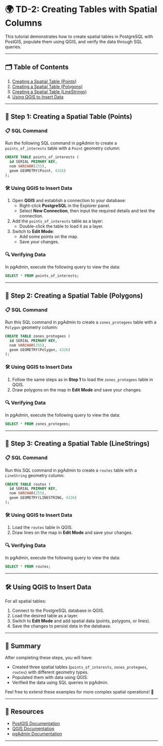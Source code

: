 # 🌍 TD-2: Creating Tables with Spatial Columns

This tutorial demonstrates how to create spatial tables in PostgreSQL with PostGIS, populate them using QGIS, and verify the data through SQL queries.

---

## 🗂️ Table of Contents
1. [Creating a Spatial Table (Points)](#-step-1-creating-a-spatial-table-points)
2. [Creating a Spatial Table (Polygons)](#-step-2-creating-a-spatial-table-polygons)
3. [Creating a Spatial Table (LineStrings)](#-step-3-creating-a-spatial-table-linestrings)
4. [Using QGIS to Insert Data](#-using-qgis-to-insert-data)

---

## 🚀 Step 1: Creating a Spatial Table (Points)
### 📋 SQL Command
Run the following SQL command in pgAdmin to create a `points_of_interests` table with a `Point` geometry column:
```sql
CREATE TABLE points_of_interests (
  id SERIAL PRIMARY KEY,
  nom VARCHAR(255),
  geom GEOMETRY(Point, 4326)
);
```

### 🛠️ Using QGIS to Insert Data
1. Open **QGIS** and establish a connection to your database:
   - Right-click **PostgreSQL** in the Explorer panel.
   - Select **New Connection**, then input the required details and test the connection.
2. Add the `points_of_interests` table as a layer:
   - Double-click the table to load it as a layer.
3. Switch to **Edit Mode**:
   - Add some points on the map.
   - Save your changes.

### 🔍 Verifying Data
In pgAdmin, execute the following query to view the data:
```sql
SELECT * FROM points_of_interests;
```

---

## 🚀 Step 2: Creating a Spatial Table (Polygons)
### 📋 SQL Command
Run this SQL command in pgAdmin to create a `zones_protegees` table with a `Polygon` geometry column:
```sql
CREATE TABLE zones_protegees (
  id SERIAL PRIMARY KEY,
  nom VARCHAR(255),
  geom GEOMETRY(Polygon, 4326)
);
```

### 🛠️ Using QGIS to Insert Data
1. Follow the same steps as in **Step 1** to load the `zones_protegees` table in QGIS.
2. Draw polygons on the map in **Edit Mode** and save your changes.

### 🔍 Verifying Data
In pgAdmin, execute the following query to view the data:
```sql
SELECT * FROM zones_protegees;
```

---

## 🚀 Step 3: Creating a Spatial Table (LineStrings)
### 📋 SQL Command
Run this SQL command in pgAdmin to create a `routes` table with a `LineString` geometry column:
```sql
CREATE TABLE routes (
  id SERIAL PRIMARY KEY,
  nom VARCHAR(255),
  geom GEOMETRY(LINESTRING, 4326)
);
```

### 🛠️ Using QGIS to Insert Data
1. Load the `routes` table in QGIS.
2. Draw lines on the map in **Edit Mode** and save your changes.

### 🔍 Verifying Data
In pgAdmin, execute the following query to view the data:
```sql
SELECT * FROM routes;
```

---

## 🛠️ Using QGIS to Insert Data
For all spatial tables:
1. Connect to the PostgreSQL database in QGIS.
2. Load the desired table as a layer.
3. Switch to **Edit Mode** and add spatial data (points, polygons, or lines).
4. Save the changes to persist data in the database.

---

## 🏁 Summary
After completing these steps, you will have:
- Created three spatial tables (`points_of_interests`, `zones_protegees`, `routes`) with different geometry types.
- Populated them with data using QGIS.
- Verified the data using SQL queries in pgAdmin.

Feel free to extend these examples for more complex spatial operations! 🚀

---

## 🔗 Resources
- [PostGIS Documentation](https://postgis.net/documentation/)
- [QGIS Documentation](https://docs.qgis.org/)
- [pgAdmin Documentation](https://www.pgadmin.org/docs/)

---
